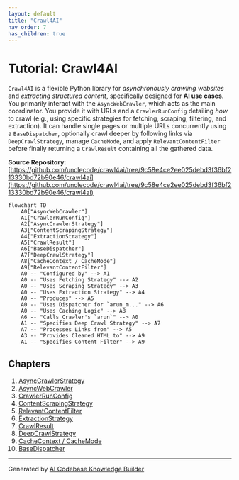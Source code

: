 ```yaml
---
layout: default
title: "Crawl4AI"
nav_order: 7
has_children: true
---
```


# Tutorial: Crawl4AI

`Crawl4AI` is a flexible Python library for *asynchronously crawling websites* and *extracting structured content*, specifically designed for **AI use cases**.
You primarily interact with the `AsyncWebCrawler`, which acts as the main coordinator. You provide it with URLs and a `CrawlerRunConfig` detailing *how* to crawl (e.g., using specific strategies for fetching, scraping, filtering, and extraction).
It can handle single pages or multiple URLs concurrently using a `BaseDispatcher`, optionally crawl deeper by following links via `DeepCrawlStrategy`, manage `CacheMode`, and apply `RelevantContentFilter` before finally returning a `CrawlResult` containing all the gathered data.


**Source Repository:** [https://github.com/unclecode/crawl4ai/tree/9c58e4ce2ee025debd3f36bf213330bd72b90e46/crawl4ai](https://github.com/unclecode/crawl4ai/tree/9c58e4ce2ee025debd3f36bf213330bd72b90e46/crawl4ai)

```mermaid
flowchart TD
    A0["AsyncWebCrawler"]
    A1["CrawlerRunConfig"]
    A2["AsyncCrawlerStrategy"]
    A3["ContentScrapingStrategy"]
    A4["ExtractionStrategy"]
    A5["CrawlResult"]
    A6["BaseDispatcher"]
    A7["DeepCrawlStrategy"]
    A8["CacheContext / CacheMode"]
    A9["RelevantContentFilter"]
    A0 -- "Configured by" --> A1
    A0 -- "Uses Fetching Strategy" --> A2
    A0 -- "Uses Scraping Strategy" --> A3
    A0 -- "Uses Extraction Strategy" --> A4
    A0 -- "Produces" --> A5
    A0 -- "Uses Dispatcher for `arun_m..." --> A6
    A0 -- "Uses Caching Logic" --> A8
    A6 -- "Calls Crawler's `arun`" --> A0
    A1 -- "Specifies Deep Crawl Strategy" --> A7
    A7 -- "Processes Links from" --> A5
    A3 -- "Provides Cleaned HTML to" --> A9
    A1 -- "Specifies Content Filter" --> A9
```

## Chapters

1. [AsyncCrawlerStrategy](01_asynccrawlerstrategy.md)
2. [AsyncWebCrawler](02_asyncwebcrawler.md)
3. [CrawlerRunConfig](03_crawlerrunconfig.md)
4. [ContentScrapingStrategy](04_contentscrapingstrategy.md)
5. [RelevantContentFilter](05_relevantcontentfilter.md)
6. [ExtractionStrategy](06_extractionstrategy.md)
7. [CrawlResult](07_crawlresult.md)
8. [DeepCrawlStrategy](08_deepcrawlstrategy.md)
9. [CacheContext / CacheMode](09_cachecontext___cachemode.md)
10. [BaseDispatcher](10_basedispatcher.md)


---

Generated by [AI Codebase Knowledge Builder](https://github.com/The-Pocket/Tutorial-Codebase-Knowledge)